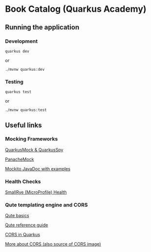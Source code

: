 # Book Catalog (Quarkus Academy)

## Running the application

### Development

```shell script
quarkus dev
```
or
```shell script
./mvnw quarkus:dev
```

### Testing

```shell script
quarkus test
```
or
```shell script
./mvnw quarkus:test
```

## Useful links

### Mocking Frameworks

[QuarkusMock & QuarkusSpy](https://quarkus.io/guides/getting-started-testing#quarkus_mock)

[PanacheMock](https://quarkus.io/guides/hibernate-orm-panache#mocking)

[Mockito JavaDoc with examples](https://javadoc.io/doc/org.mockito/mockito-core/latest/org/mockito/Mockito.html#1)

### Health Checks

[SmallRye (MicroProfile) Health](https://quarkus.io/guides/smallrye-health)

### Qute templating engine and CORS

[Qute basics](https://quarkus.io/guides/qute)

[Qute reference guide](https://quarkus.io/guides/qute-reference)

[CORS in Quarkus](https://quarkus.io/guides/security-cors)

[More about CORS (also source of CORS image)](https://developer.mozilla.org/en-US/docs/Web/HTTP/CORS)

